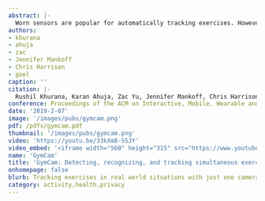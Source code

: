 ```yaml
---
abstract: |-
  Worn sensors are popular for automatically tracking exercises. However, a wearable is usually attached to one part of the body, tracks only that location, and thus is inadequate for capturing a wide range of exercises, especially when other limbs are involved. Cameras, on the other hand, can fully track a user's body, but suffer from noise and occlusion. We present GymCam, a camera-based system for automatically detecting, recognizing and tracking multiple people and exercises simultaneously in unconstrained environments without any user intervention. We collected data in a varsity gym, correctly segmenting exercises from other activities with an accuracy of 84.6%, recognizing the type of exercise at 93.6% accuracy, and counting the number of repetitions to within +-1.7 on average. GymCam advances the field of real-time exercise tracking by filling some crucial gaps, such as tracking whole body motion, handling occlusion, and enabling single-point sensing for a multitude of users.
authors:
- khurana
- ahuja
- zac
- Jennifer Mankoff
- Chris Harrison
- goel
caption: ''
citation: |-
  Rushil Khurana, Karan Ahuja, Zac Yu, Jennifer Mankoff, Chris Harrison, and Mayank Goel. 2019. GymCam: Detecting, Recognizing and Tracking Simultaneous Exercises in Unconstrained Scenes. Proc. ACM Interact. Mob. Wearable Ubiquitous Technol. 2, 4, Article 185 (December 2018), 17 pages. DOI: https://doi.org/10.1145/3287063
conference: Proceedings of the ACM on Interactive, Mobile, Wearable and Ubiquitous Technologies (IMWUT), 2019
date: '2019-2-07'
image: '/images/pubs/gymcam.png'
pdf: /pdfs/gymcam.pdf
thumbnail: '/images/pubs/gymcam.png'
video: 'https://youtu.be/33kXm8-SSJY'
video_embed: '<iframe width="560" height="315" src="https://www.youtube.com/embed/33kXm8-SSJY" frameborder="0" allowfullscreen></iframe>'
name: 'GymCam'
title: 'GymCam: Detecting, recognizing, and tracking simultaneous exercises in unconstrained scenes'
onhomepage: false
blurb: Tracking exercises in real world situations with just one camera
category: activity,health,privacy
---
```

